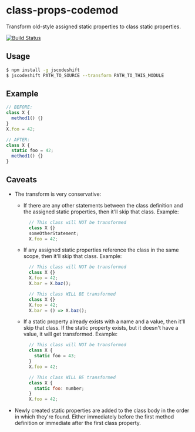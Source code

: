 # class-props-codemod

Transform old-style assigned static properties to class static properties.

[![Build Status](https://travis-ci.org/zertosh/class-props-codemod.svg?branch=master)](https://travis-ci.org/zertosh/class-props-codemod)

## Usage

```sh
$ npm install -g jscodeshift
$ jscodeshift PATH_TO_SOURCE --transform PATH_TO_THIS_MODULE
```

## Example

```js
// BEFORE:
class X {
  method1() {}
}
X.foo = 42;

// AFTER:
class X {
  static foo = 42;
  method1() {}
}
```

## Caveats

* The transform is very conservative:

  * If there are any other statements between the class definition and the assigned static properties, then it'll skip that class. Example:

    ```js
      // This class will NOT be transformed
      class X {}
      someOtherStatement;
      X.foo = 42;
    ```

  * If any assigned static properties reference the class in the same scope, then it'll skip that class. Example:
    
    ```js
      // This class will NOT be transformed
      class X {}
      X.foo = 42;
      X.bar = X.baz();

      // This class WILL BE transformed
      class X {}
      X.foo = 42;
      X.bar = () => X.baz();
    ```

  * If a static property already exists with a name and a value, then it'll skip that class. If the static property exists, but it doesn't have a value, it will get transformed. Example:

    ```js
      // This class will NOT be transformed
      class X {
        static foo = 43;
      }
      X.foo = 42;

      // This class WILL BE transformed
      class X {
        static foo: number;
      }
      X.foo = 42;
    ```

* Newly created static properties are added to the class body in the order in which they're found. Either immediately before the first method definition or immediate after the first class property.
